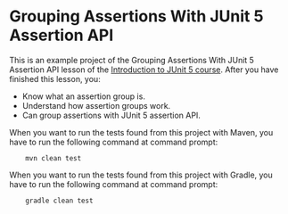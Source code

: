 # Grouping Assertions With JUnit 5 Assertion API

This is an example project of the Grouping Assertions With JUnit 5 Assertion API
lesson of the [Introduction to JUnit 5 course](https://www.cleantestautomation.com/get-started-with-junit-5/). 
After you have finished this lesson, you: 

* Know what an assertion group is.
* Understand how assertion groups work.
* Can group assertions with JUnit 5 assertion API.

When you want to run the tests found from this project with Maven, you have to run the
following command at command prompt:

        mvn clean test

When you want to run the tests found from this project with Gradle, you have to run the
following command at command prompt: 

        gradle clean test
